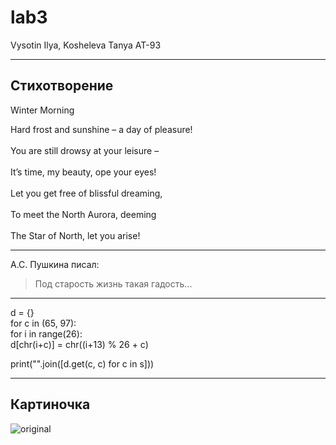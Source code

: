 # lab3
Vysotin Ilya, Kosheleva Tanya AT-93
***
## Стихотворение

Winter Morning                                       

Hard frost and sunshine – a day of pleasure!  <br/>           
You are still drowsy at your leisure –  <br/>                 
It’s time, my beauty, ope your eyes!  <br/>                   
Let you get free of blissful dreaming,  <br/>                 
To meet the North Aurora, deeming  <br/>                      
The Star of North, let you arise!  <br/>   
***
А.С. Пушкина писал:
>Под старость жизнь такая гадость...
***
d = {}                                                       
for c in (65, 97):                                           
    for i in range(26):                                      
        d[chr(i+c)] = chr((i+13) % 26 + c)                   
                                                             
print("".join([d.get(c, c) for c in s]))                     
***
## Картиночка
![original](https://user-images.githubusercontent.com/105457873/168159706-707b85c8-cbfd-4b78-85f6-347120fb45b8.jpg)
